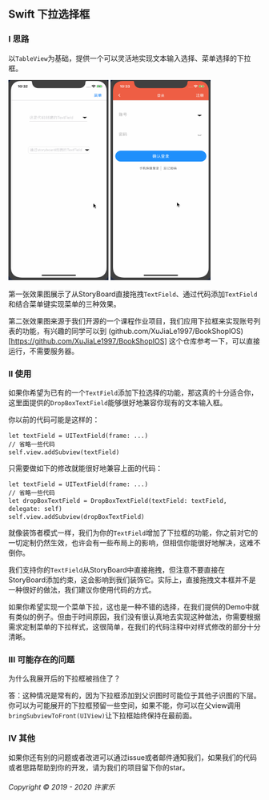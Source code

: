 ## Swift 下拉选择框

### I 思路

以`TableView`为基础，提供一个可以灵活地实现文本输入选择、菜单选择的下拉框。

<p>
    <img src="img/演示1.gif" alt="Sample"  width="200" height="400"/>
    <img src="img/演示2.gif" alt="Sample"  width="200" height="400"/>
</p>

第一张效果图展示了从StoryBoard直接拖拽`TextField`、通过代码添加`TextField`和结合菜单键实现菜单的三种效果。

第二张效果图来源于我们开源的一个课程作业项目，我们应用下拉框来实现账号列表的功能，有兴趣的同学可以到 (github.com/XuJiaLe1997/BookShopIOS)[https://github.com/XuJiaLe1997/BookShopIOS] 这个仓库参考一下，可以直接运行，不需要服务器。

### II 使用

如果你希望为已有的一个`TextField`添加下拉选择的功能，那这真的十分适合你，这里面提供的`DropBoxTextField`能够很好地兼容你现有的文本输入框。

你以前的代码可能是这样的：
```
let textField = UITextField(frame: ...)
// 省略一些代码
self.view.addSubview(textField)
```

只需要做如下的修改就能很好地兼容上面的代码：
```
let textField = UITextField(frame: ...)
// 省略一些代码
let dropBoxTextField = DropBoxTextField(textField: textField, delegate: self)
self.view.addSubview(dropBoxTextField)
```
就像装饰者模式一样，我们为你的`TextField`增加了下拉框的功能，你之前对它的一切定制仍然生效，也许会有一些布局上的影响，但相信你能很好地解决，这难不倒你。

我们支持你的`TextField`从StoryBoard中直接拖拽，但注意不要直接在StoryBoard添加约束，这会影响到我们装饰它。实际上，直接拖拽文本框并不是一种很好的做法，我们建议你使用代码的方式。

如果你希望实现一个菜单下拉，这也是一种不错的选择，在我们提供的Demo中就有类似的例子。但由于时间原因，我们没有很认真地去实现这种做法，你需要根据需求定制菜单的下拉样式，这很简单，在我们的代码注释中对样式修改的部分十分清晰。

### III 可能存在的问题

为什么我展开后的下拉框被挡住了？

答：这种情况是常有的，因为下拉框添加到父识图时可能位于其他子识图的下层。你可以为可能展开的下拉框预留一些空间，如果不能，你可以在父view调用`bringSubviewToFront(UIView)`让下拉框始终保持在最前面。

### IV 其他

如果你还有别的问题或者改进可以通过issue或者邮件通知我们，如果我们的代码或者思路帮助到你的开发，请为我们的项目留下你的star。

###### Copyright © 2019 - 2020 许家乐




